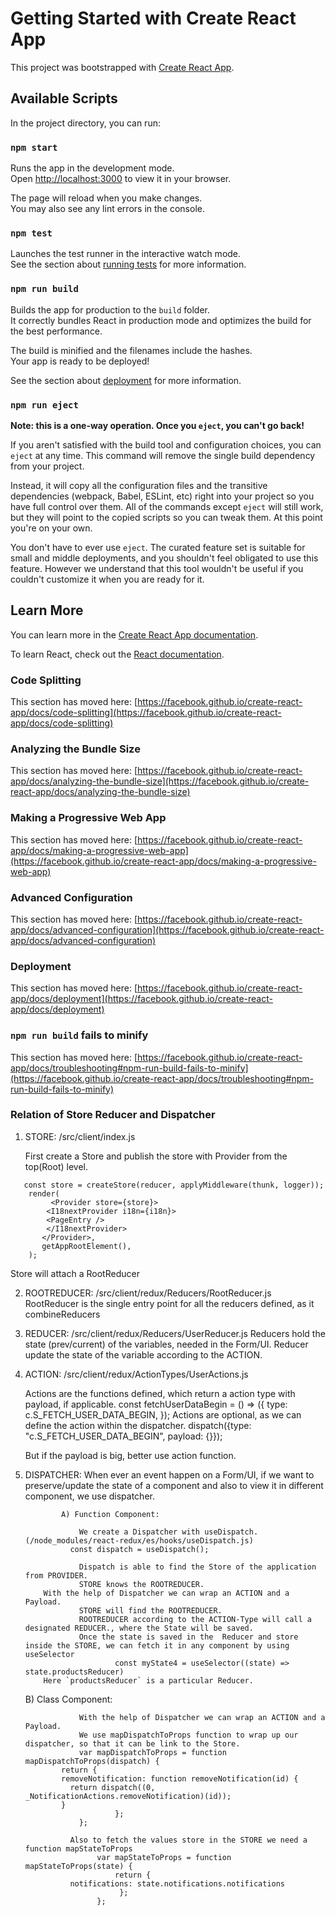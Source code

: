 # Getting Started with Create React App

This project was bootstrapped with [Create React App](https://github.com/facebook/create-react-app).

## Available Scripts

In the project directory, you can run:

### `npm start`

Runs the app in the development mode.\
Open [http://localhost:3000](http://localhost:3000) to view it in your browser.

The page will reload when you make changes.\
You may also see any lint errors in the console.

### `npm test`

Launches the test runner in the interactive watch mode.\
See the section about [running tests](https://facebook.github.io/create-react-app/docs/running-tests) for more information.

### `npm run build`

Builds the app for production to the `build` folder.\
It correctly bundles React in production mode and optimizes the build for the best performance.

The build is minified and the filenames include the hashes.\
Your app is ready to be deployed!

See the section about [deployment](https://facebook.github.io/create-react-app/docs/deployment) for more information.

### `npm run eject`

**Note: this is a one-way operation. Once you `eject`, you can't go back!**

If you aren't satisfied with the build tool and configuration choices, you can `eject` at any time. This command will remove the single build dependency from your project.

Instead, it will copy all the configuration files and the transitive dependencies (webpack, Babel, ESLint, etc) right into your project so you have full control over them. All of the commands except `eject` will still work, but they will point to the copied scripts so you can tweak them. At this point you're on your own.

You don't have to ever use `eject`. The curated feature set is suitable for small and middle deployments, and you shouldn't feel obligated to use this feature. However we understand that this tool wouldn't be useful if you couldn't customize it when you are ready for it.

## Learn More

You can learn more in the [Create React App documentation](https://facebook.github.io/create-react-app/docs/getting-started).

To learn React, check out the [React documentation](https://reactjs.org/).

### Code Splitting

This section has moved here: [https://facebook.github.io/create-react-app/docs/code-splitting](https://facebook.github.io/create-react-app/docs/code-splitting)

### Analyzing the Bundle Size

This section has moved here: [https://facebook.github.io/create-react-app/docs/analyzing-the-bundle-size](https://facebook.github.io/create-react-app/docs/analyzing-the-bundle-size)

### Making a Progressive Web App

This section has moved here: [https://facebook.github.io/create-react-app/docs/making-a-progressive-web-app](https://facebook.github.io/create-react-app/docs/making-a-progressive-web-app)

### Advanced Configuration

This section has moved here: [https://facebook.github.io/create-react-app/docs/advanced-configuration](https://facebook.github.io/create-react-app/docs/advanced-configuration)

### Deployment

This section has moved here: [https://facebook.github.io/create-react-app/docs/deployment](https://facebook.github.io/create-react-app/docs/deployment)

### `npm run build` fails to minify

This section has moved here: [https://facebook.github.io/create-react-app/docs/troubleshooting#npm-run-build-fails-to-minify](https://facebook.github.io/create-react-app/docs/troubleshooting#npm-run-build-fails-to-minify)

### Relation of Store Reducer and Dispatcher
1) STORE: /src/client/index.js
   
   First create a Store and publish the store with Provider from the top(Root) level.
```
   const store = createStore(reducer, applyMiddleware(thunk, logger));
   	render(
         <Provider store={store}>
	 	<I18nextProvider i18n={i18n}>
   		<PageEntry />
   		</I18nextProvider>
	   </Provider>,
	   getAppRootElement(),
	);
```
Store will attach a RootReducer 

2) ROOTREDUCER: /src/client/redux/Reducers/RootReducer.js
   RootReducer is the single entry point for all the reducers defined, as it combineReducers


3) REDUCER: /src/client/redux/Reducers/UserReducer.js
	Reducers hold the state (prev/current) of the variables, needed in the Form/UI.
	Reducer update the state of the variable  according to the ACTION.

4) ACTION: /src/client/redux/ActionTypes/UserActions.js
   
	 Actions are the functions defined, which return a action type with payload, if applicable.
	 	const fetchUserDataBegin = () => ({
    			type: c.S_FETCH_USER_DATA_BEGIN,
	 	});
	 Actions are optional, as we can define the action within the dispatcher.
	 	dispatch({type: "c.S_FETCH_USER_DATA_BEGIN", payload: {}});
	 
   But if the payload is big, better use action function.
 
 5) DISPATCHER: When ever an event happen on a Form/UI, if we want to preserve/update the state 
				        of a component and also to view it in different component, we use dispatcher.

				A) Function Component:

					We create a Dispatcher with useDispatch.  (/node_modules/react-redux/es/hooks/useDispatch.js)
				  const dispatch = useDispatch();
				     
				    Dispatch is able to find the Store of the application from PROVIDER.
				    STORE knows the ROOTREDUCER.
            With the help of Dispatcher we can wrap an ACTION and a Payload. 
				    STORE will find the ROOTREDUCER. 
				    ROOTREDUCER according to the ACTION-Type will call a designated REDUCER., where the State will be saved.
				    Once the state is saved in the  Reducer and store inside the STORE, we can fetch it in any component by using useSelector
					 	    const myState4 = useSelector((state) => state.productsReducer)
            Here `productsReducer` is a particular Reducer.
				   
       B) Class Component:
    
					With the help of Dispatcher we can wrap an ACTION and a Payload. 
					We use mapDispatchToProps function to wrap up our dispatcher, so that it can be link to the Store.
				    var mapDispatchToProps = function mapDispatchToProps(dispatch) {
  		        return {
   	            removeNotification: function removeNotification(id) {
                  return dispatch((0, _NotificationActions.removeNotification)(id));
                }
 							};
				    };

				  Also to fetch the values store in the STORE we need a function mapStateToProps
						var mapStateToProps = function mapStateToProps(state) {
  							return {
                  notifications: state.notifications.notifications
 							 };
						};




